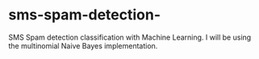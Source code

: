 # sms-spam-detection-

 SMS Spam detection classification with Machine Learning. I will be using the multinomial Naive Bayes implementation.
